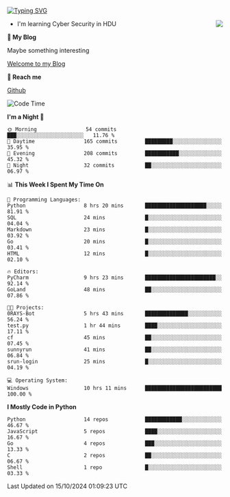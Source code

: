 [![Typing SVG](https://readme-typing-svg.herokuapp.com?font=Fira+Code&pause=1000&random=false&width=450&height=60&lines=Hello+%F0%9F%91%8B%F0%9F%8F%BB;I'm+JBNRZ)](https://git.io/typing-svg)

<a href="#">
  <img align="right" src="https://github-readme-stats.vercel.app/api?username=JBNRZ&show_icons=true&bg_color=15,f2f7fd,E0EAFC" />
</a>

- I'm learning Cyber Security in HDU

 **🌱 My Blog**

Maybe something interesting

[Welcome to my Blog](https://jbnrz.com.cn/)

 **💬 Reach me** 

[Github](https://github.com/JBNRZ)


<!--START_SECTION:waka-->
![Code Time](http://img.shields.io/badge/Code%20Time-704%20hrs-blue)

**I'm a Night 🦉** 

```text
🌞 Morning                54 commits          ███░░░░░░░░░░░░░░░░░░░░░░   11.76 % 
🌆 Daytime                165 commits         █████████░░░░░░░░░░░░░░░░   35.95 % 
🌃 Evening                208 commits         ███████████░░░░░░░░░░░░░░   45.32 % 
🌙 Night                  32 commits          ██░░░░░░░░░░░░░░░░░░░░░░░   06.97 % 
```


📊 **This Week I Spent My Time On** 

```text
💬 Programming Languages: 
Python                   8 hrs 20 mins       ████████████████████░░░░░   81.91 % 
SQL                      24 mins             █░░░░░░░░░░░░░░░░░░░░░░░░   04.04 % 
Markdown                 23 mins             █░░░░░░░░░░░░░░░░░░░░░░░░   03.92 % 
Go                       20 mins             █░░░░░░░░░░░░░░░░░░░░░░░░   03.41 % 
HTML                     12 mins             █░░░░░░░░░░░░░░░░░░░░░░░░   02.10 % 

🔥 Editors: 
PyCharm                  9 hrs 23 mins       ███████████████████████░░   92.14 % 
GoLand                   48 mins             ██░░░░░░░░░░░░░░░░░░░░░░░   07.86 % 

🐱‍💻 Projects: 
0RAYS-Bot                5 hrs 43 mins       ██████████████░░░░░░░░░░░   56.24 % 
test.py                  1 hr 44 mins        ████░░░░░░░░░░░░░░░░░░░░░   17.11 % 
cf                       45 mins             ██░░░░░░░░░░░░░░░░░░░░░░░   07.45 % 
sunnyrun                 41 mins             ██░░░░░░░░░░░░░░░░░░░░░░░   06.84 % 
srun-login               25 mins             █░░░░░░░░░░░░░░░░░░░░░░░░   04.19 % 

💻 Operating System: 
Windows                  10 hrs 11 mins      █████████████████████████   100.00 % 
```

**I Mostly Code in Python** 

```text
Python                   14 repos            ████████████░░░░░░░░░░░░░   46.67 % 
JavaScript               5 repos             ████░░░░░░░░░░░░░░░░░░░░░   16.67 % 
Go                       4 repos             ███░░░░░░░░░░░░░░░░░░░░░░   13.33 % 
C                        2 repos             ██░░░░░░░░░░░░░░░░░░░░░░░   06.67 % 
Shell                    1 repo              █░░░░░░░░░░░░░░░░░░░░░░░░   03.33 % 
```




 Last Updated on 15/10/2024 01:09:23 UTC
<!--END_SECTION:waka-->
